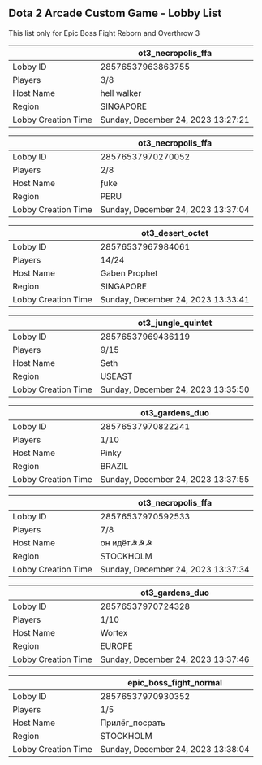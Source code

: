 ## Dota 2 Arcade Custom Game - Lobby List

This list only for Epic Boss Fight Reborn and Overthrow 3

|  | ot3_necropolis_ffa |
| ------ | ------ |
| Lobby ID | 28576537963863755 |
| Players | 3/8 |
| Host Name | hell walker |
| Region | SINGAPORE |
| Lobby Creation Time | Sunday, December 24, 2023 13:27:21 |


|  | ot3_necropolis_ffa |
| ------ | ------ |
| Lobby ID | 28576537970270052 |
| Players | 2/8 |
| Host Name | ƒuke |
| Region | PERU |
| Lobby Creation Time | Sunday, December 24, 2023 13:37:04 |


|  | ot3_desert_octet |
| ------ | ------ |
| Lobby ID | 28576537967984061 |
| Players | 14/24 |
| Host Name | Gaben Prophet |
| Region | SINGAPORE |
| Lobby Creation Time | Sunday, December 24, 2023 13:33:41 |


|  | ot3_jungle_quintet |
| ------ | ------ |
| Lobby ID | 28576537969436119 |
| Players | 9/15 |
| Host Name | Seth |
| Region | USEAST |
| Lobby Creation Time | Sunday, December 24, 2023 13:35:50 |


|  | ot3_gardens_duo |
| ------ | ------ |
| Lobby ID | 28576537970822241 |
| Players | 1/10 |
| Host Name | Pinky |
| Region | BRAZIL |
| Lobby Creation Time | Sunday, December 24, 2023 13:37:55 |


|  | ot3_necropolis_ffa |
| ------ | ------ |
| Lobby ID | 28576537970592533 |
| Players | 7/8 |
| Host Name | он идёт☭☭☭ |
| Region | STOCKHOLM |
| Lobby Creation Time | Sunday, December 24, 2023 13:37:34 |


|  | ot3_gardens_duo |
| ------ | ------ |
| Lobby ID | 28576537970724328 |
| Players | 1/10 |
| Host Name | Wortex |
| Region | EUROPE |
| Lobby Creation Time | Sunday, December 24, 2023 13:37:46 |


|  | epic_boss_fight_normal |
| ------ | ------ |
| Lobby ID | 28576537970930352 |
| Players | 1/5 |
| Host Name | Прилёг_посрать |
| Region | STOCKHOLM |
| Lobby Creation Time | Sunday, December 24, 2023 13:38:04 |


